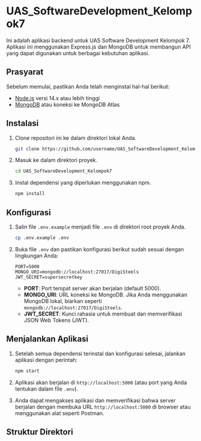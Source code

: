 # UAS_SoftwareDevelopment_Kelompok7

Ini adalah aplikasi backend untuk UAS Software Development Kelompok 7. Aplikasi ini menggunakan Express.js dan MongoDB untuk membangun API yang dapat digunakan untuk berbagai kebutuhan aplikasi.

## Prasyarat

Sebelum memulai, pastikan Anda telah menginstal hal-hal berikut:

- [Node.js](https://nodejs.org/) versi 14.x atau lebih tinggi
- [MongoDB](https://www.mongodb.com/) atau koneksi ke MongoDB Atlas

## Instalasi

1. Clone repositori ini ke dalam direktori lokal Anda.

    ```bash
    git clone https://github.com/username/UAS_SoftwareDevelopment_Kelompok7.git
    ```

2. Masuk ke dalam direktori proyek.

    ```bash
    cd UAS_SoftwareDevelopment_Kelompok7
    ```

3. Instal dependensi yang diperlukan menggunakan npm.

    ```bash
    npm install
    ```

## Konfigurasi

1. Salin file `.env.example` menjadi file `.env` di direktori root proyek Anda.

    ```bash
    cp .env.example .env
    ```

2. Buka file `.env` dan pastikan konfigurasi berikut sudah sesuai dengan lingkungan Anda:

    ```
    PORT=5000
    MONGO_URI=mongodb://localhost:27017/DigiSteels
    JWT_SECRET=supersecretkey
    ```

    - **PORT**: Port tempat server akan berjalan (default 5000).
    - **MONGO_URI**: URL koneksi ke MongoDB. Jika Anda menggunakan MongoDB lokal, biarkan seperti `mongodb://localhost:27017/DigiSteels`.
    - **JWT_SECRET**: Kunci rahasia untuk membuat dan memverifikasi JSON Web Tokens (JWT).

## Menjalankan Aplikasi

1. Setelah semua dependensi terinstal dan konfigurasi selesai, jalankan aplikasi dengan perintah:

    ```bash
    npm start
    ```

2. Aplikasi akan berjalan di `http://localhost:5000` (atau port yang Anda tentukan dalam file `.env`).

3. Anda dapat mengakses aplikasi dan memverifikasi bahwa server berjalan dengan membuka URL `http://localhost:5000` di browser atau menggunakan alat seperti Postman.

## Struktur Direktori

